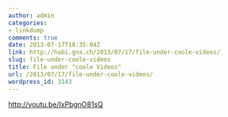 ```yaml
---
author: admin
categories:
- linkdump
comments: true
date: 2013-07-17T18:35:04Z
link: http://habi.gna.ch/2013/07/17/file-under-coole-videos/
slug: file-under-coole-videos
title: File under "coole Videos"
url: /2013/07/17/file-under-coole-videos/
wordpress_id: 3143
---
```


http://youtu.be/IxPbgnO81sQ
